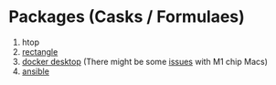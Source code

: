 # Packages (Casks / Formulaes)
1. htop
2. [rectangle](https://github.com/rxhanson/Rectangle)
3. [docker desktop](https://formulae.brew.sh/cask/docker) (There might be some [issues](https://stackoverflow.com/questions/67010057/how-to-run-docker-on-apple-silicon-m1) with M1 chip Macs)
4. [ansible](https://formulae.brew.sh/formula/ansible#default)

